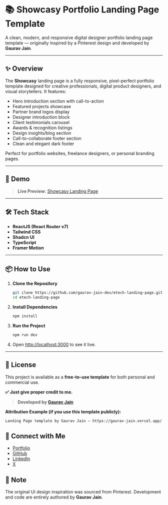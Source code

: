 # 📚 Showcasy Portfolio Landing Page Template

A clean, modern, and responsive digital designer portfolio landing page template — originally inspired by a Pinterest design and developed by **Gaurav Jain**.

---

## ✨ Overview

The **Showcasy** landing page is a fully responsive, pixel-perfect portfolio template designed for creative professionals, digital product designers, and visual storytellers. It features:

- Hero introduction section with call-to-action
- Featured projects showcase
- Partner brand logos display
- Designer introduction block
- Client testimonials carousel
- Awards & recognition listings
- Design insights/blog section
- Call-to-collaborate footer section
- Clean and elegant dark footer

Perfect for portfolio websites, freelance designers, or personal branding pages.

---

## 🚀 Demo

> **Live Preview:** [Showcasy Landing Page](https://showcasy-landing-page.netlify.app)

---

## 🛠️ Tech Stack

- **ReactJS (React Router v7)**
- **Tailwind CSS**
- **Shadcn UI**
- **TypeScript**
- **Framer Motion**

---

## 📦 How to Use

1. **Clone the Repository**

   ```bash
   git clone https://github.com/gaurav-jain-dev/etech-landing-page.git
   cd etech-landing-page
   ```

2. **Install Dependencies**

   ```bash
   npm install
   ```

3. **Run the Project**

   ```bash
   npm run dev
   ```

4. Open [http://localhost:3000](http://localhost:3000) to see it live.

---

## 📜 License

This project is available as a **free-to-use template** for both personal and commercial use.

**✅ Just give proper credit to me.**

> **Developed by [Gaurav Jain](https://gaurav-jain.vercel.app/)**

**Attribution Example (if you use this template publicly):**

```text
Landing Page template by Gaurav Jain — https://gaurav-jain.vercel.app/
```

## 💌 Connect with Me

- [Portfolio](https://gaurav-jain.vercel.app/)
- [GitHub](https://github.com/gaurav-jain000/)
- [LinkedIn](https://www.linkedin.com/in/gaurav-jain000/)
- [X](https://x.com/varuag1432)

## 📌 Note

The original UI design inspiration was sourced from Pinterest.
Development and code are entirely authored by **Gaurav Jain**.
